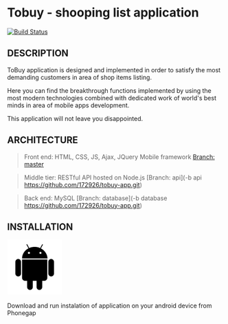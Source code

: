 Tobuy - shooping list application
=============================

[![Build Status](https://secure.travis-ci.org/yiisoft/yii.png)](https://build.phonegap.com/apps/2616325/)

DESCRIPTION
------------

ToBuy application is designed and implemented in order to satisfy the most demanding customers in area of shop items listing. 

Here you can find the breakthrough functions implemented by using the most modern technologies combined with dedicated work of world's best minds in area of mobile apps development. 

This application will not leave you disappointed.

ARCHITECTURE
------------

>Front end: HTML, CSS, JS, Ajax, JQuery Mobile framework [Branch: master](https://github.com/172926/tobuy-app.git)

>Middle tier: RESTful API hosted on Node.js [Branch: api](-b api https://github.com/172926/tobuy-app.git)

>Back end: MySQL [Branch: database](-b database https://github.com/172926/tobuy-app.git)


INSTALLATION
------------

![alt text](https://raw.githubusercontent.com/172926/tobuy-app/master/www/img/logo-android.png)

Download and run instalation of application on your android device from Phonegap

